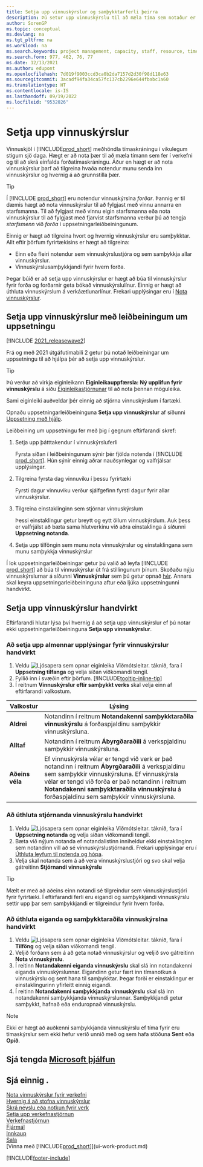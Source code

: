 ```yaml
---
title: Setja upp vinnuskýrslur og samþykktarferli þeirra
description: Þú setur upp vinnuskýrslu til að mæla tíma sem notaður er í verk og og verkefni, sem auðveldar þér verkefnastjórnun, mönnun og afkastaveitu
author: SorenGP
ms.topic: conceptual
ms.devlang: na
ms.tgt_pltfrm: na
ms.workload: na
ms.search.keywords: project management, capacity, staff, resource, time sheet
ms.search.form: 977, 462, 76, 77
ms.date: 12/13/2021
ms.author: edupont
ms.openlocfilehash: 7d019f9003ccd3ca0b2da7157d2d30f98d118e63
ms.sourcegitcommit: 3acadf94fa34ca57fc137cb2296e644fbabc1a60
ms.translationtype: HT
ms.contentlocale: is-IS
ms.lasthandoff: 09/19/2022
ms.locfileid: "9532026"
---
```

# <a name="set-up-time-sheets"></a>Setja upp vinnuskýrslur

Vinnuskjöl í [!INCLUDE[prod_short](includes/prod_short.md)] meðhöndla tímaskráningu í vikulegum stigum sjö daga. Hægt er að nota þær til að mæla tímann sem fer í verkefni og til að skrá einfalda forðatímaskráningu. Áður en hægt er að nota vinnuskýrslur þarf að tilgreina hvaða notendur munu senda inn vinnuskýrslur og hvernig á að grunnstilla þær.  

> [!TIP]
> Í [!INCLUDE [prod_short](includes/prod_short.md)] eru notendur vinnuskýrslna *forðar*. Þannig er til dæmis hægt að nota vinnuskýrslur til að fylgjast með vinnu annarra en starfsmanna. Til að fylgjast með vinnu eigin starfsmanna eða nota vinnuskýrslur til að fylgjast með fjarvist starfsmanna verður þú að tengja *starfsmenn* við *forða* í uppsetningarleiðbeiningunum.  

Einnig er hægt að tilgreina hvort og hvernig vinnuskýrslur eru samþykktar. Allt eftir þörfum fyrirtækisins er hægt að tilgreina:

* Einn eða fleiri notendur sem vinnuskýrslustjóra og sem samþykkja allar vinnuskýrslur.
* Vinnuskýrslusamþykkjandi fyrir hvern forða.

Þegar búið er að setja upp vinnuskýrslur er hægt að búa til vinnuskýrslur fyrir forða og forðarnir geta bókað vinnuskýrslulínur. Einnig er hægt að úthluta vinnuskýrslum á verkáætlunarlínur. Frekari upplýsingar eru í [Nota vinnuskýrslur](projects-how-use-time-sheets.md).  

## <a name="set-up-time-sheets-with-the-assisted-setup-guide"></a>Setja upp vinnuskýrslur með leiðbeiningum um uppsetningu

[!INCLUDE [2021_releasewave2](includes/2021_releasewave2.md)]

Frá og með 2021 útgáfutímabili 2 getur þú notað leiðbeiningar um uppsetningu til að hjálpa þér að setja upp vinnuskýrslur.  

> [!TIP]
> Þú verður að virkja eiginleikann **Eiginleikauppfærsla: Ný upplifun fyrir vinnuskýrslu** á síðu [Eiginleikastjórnunar](https://businesscentral.dynamics.com/?page=2610) til að nota þennan möguleika.
>
> Sami eiginleiki auðveldar þér einnig að stjórna vinnuskýrslum í fartæki.

Opnaðu uppsetningarleiðbeininguna **Setja upp vinnuskýrslur** af síðunni [Uppsetning með hjálp](https://businesscentral.dynamics.com/?page=1801).

Leiðbeining um uppsetningu fer með þig í gegnum eftirfarandi skref:

1. Setja upp þátttakendur í vinnuskýrsluferli

    Fyrsta síðan í leiðbeiningunum sýnir þér fjölda notenda í [!INCLUDE [prod_short](includes/prod_short.md)]. Hún sýnir einnig aðrar nauðsynlegar og valfrjálsar upplýsingar.  
2. Tilgreina fyrsta dag vinnuviku í þessu fyrirtæki

    Fyrsti dagur vinnuviku verður sjálfgefinn fyrsti dagur fyrir allar vinnuskýrslur.
3. Tilgreina einstaklinginn sem stjórnar vinnuskýrslum

    Þessi einstaklingur getur breytt og eytt öllum vinnuskýrslum. Auk þess er valfrjálst að bæta sama hlutverkinu við aðra einstaklinga á síðunni **Uppsetning notanda**.
4. Setja upp tilföngin sem munu nota vinnuskýrslur og einstaklingana sem munu samþykkja vinnuskýrslur

Í lok uppsetningarleiðbeiningar getur þú valið að leyfa [!INCLUDE [prod_short](includes/prod_short.md)] að búa til vinnuskýrslur út frá stillingunum þínum. Skoðaðu nýju vinnuskýrslurnar á síðunni **Vinnuskýrslur** sem þú getur opnað [hér](https://businesscentral.dynamics.com/?page=951). Annars skal keyra uppsetningarleiðbeininguna aftur eða ljúka uppsetningunni handvirkt.  

## <a name="set-up-time-sheets-manually"></a>Setja upp vinnuskýrslur handvirkt

Eftirfarandi hlutar lýsa því hvernig á að setja upp vinnuskýrslur ef þú notar ekki uppsetningarleiðbeininguna **Setja upp vinnuskýrslur**.  

### <a name="to-set-up-general-information-for-time-sheets-manually"></a>Að setja upp almennar upplýsingar fyrir vinnuskýrslur handvirkt

1. Veldu ![Ljósapera sem opnar eiginleika Viðmótsleitar.](media/ui-search/search_small.png "Segðu mér hvað þú vilt gera") táknið, fara í **Uppsetning tilfanga** og velja síðan viðkomandi tengil.  
2. Fyllið inn í svæðin eftir þörfum. [!INCLUDE[tooltip-inline-tip](includes/tooltip-inline-tip_md.md)]
3. Í reitnum **Vinnuskýrslur eftir samþykkt verks** skal velja einn af eftirfarandi valkostum.

| Valkostur | Lýsing |
| --- | --- |
| **Aldrei** |Notandinn í reitnum **Notandakenni samþykktaraðila vinnuskýrslu** á forðaspjaldinu samþykkir vinnuskýrsluna. |
| **Alltaf** |Notandinn í reitnum **Ábyrgðaraðili** á verkspjaldinu samþykkir vinnuskýrsluna. |
| **Aðeins véla** |Ef vinnuskýrsla vélar er tengd við verk er það notandinn í reitnum **Ábyrgðaraðili** á verkspjaldinu sem samþykkir vinnuskýrsluna. Ef vinnuskýrsla vélar er tengd við forða er það notandinn í reitnum **Notandakenni samþykktaraðila vinnuskýrslu** á forðaspjaldinu sem samþykkir vinnuskýrsluna. |

### <a name="to-assign-a-time-sheet-administrator-manually"></a>Að úthluta stjórnanda vinnuskýrslu handvirkt

1. Veldu ![Ljósapera sem opnar eiginleika Viðmótsleitar.](media/ui-search/search_small.png "Segðu mér hvað þú vilt gera") táknið, fara í **Uppsetning notanda** og velja síðan viðkomandi tengil.  
2. Bæta við nýjum notanda ef notandalistinn inniheldur ekki einstaklinginn sem notandinn vill að sé vinnuskýrslustjórnandi. Frekari upplýsingar eru í [Úthluta leyfum til notenda og hópa](ui-define-granular-permissions.md).
3. Velja skal notanda sem á að vera vinnuskýrslustjóri og svo skal velja gátreitinn **Stjórnandi vinnuskýrslu**  

> [!TIP]  
> Mælt er með að aðeins einn notandi sé tilgreindur sem vinnuskýrslustjóri fyrir fyrirtæki. Í eftirfarandi ferli eru eigandi og samþykkjandi vinnuskýrslu settir upp þar sem samþykkjandi er tilgreindur fyrir hvern forða.  

### <a name="to-assign-a-time-sheets-owner-and-approver-manually"></a>Að úthluta eiganda og samþykktaraðila vinnuskýrslna handvirkt

1. Veldu ![Ljósapera sem opnar eiginleika Viðmótsleitar.](media/ui-search/search_small.png "Segðu mér hvað þú vilt gera") táknið, fara í **Tilföng** og velja síðan viðkomandi tengil.
2. Veljið forðann sem á að geta notað vinnuskýrslur og veljið svo gátreitinn **Nota vinnuskýrslu**.  
3. Í reitinn **Notandakenni eiganda vinnuskýrslu** skal slá inn notandakenni eiganda vinnuskýrslunnar. Eigandinn getur fært inn tímanotkun á vinnuskýrslu og sent hana til samþykktar. Þegar forði er einstaklingur er einstaklingurinn yfirleitt einnig eigandi.  
4. Í reitinn **Notandakenni samþykkjanda vinnuskýrslu** skal slá inn notandakenni samþykkjanda vinnuskýrslunnar. Samþykkjandi getur samþykkt, hafnað eða enduropnað vinnuskýrslu.  

> [!NOTE]  
> Ekki er hægt að auðkenni samþykkjanda vinnuskýrslu ef tíma fyrir eru tímaskýrslur sem ekki hefur verið unnið með og sem hafa stöðuna **Sent** eða **Opið**.

## <a name="see-related-microsoft-training"></a>Sjá tengda [Microsoft þjálfun](/training/paths/set-up-jobs-resources/)

## <a name="see-also"></a>Sjá einnig .

[Nota vinnuskýrslur fyrir verkefni](projects-how-use-time-sheets.md)  
[Hvernig á að stofna vinnuskýrslur](projects-how-use-time-sheets.md#to-create-time-sheets)  
[Skrá neyslu eða notkun fyrir verk](projects-how-record-job-usage.md)  
[Setja upp verkefnastjórnun](projects-setup-projects.md)  
[Verkefnastjórnun](projects-manage-projects.md)  
[Fjármál](finance.md)  
[Innkaup](purchasing-manage-purchasing.md)  
[Sala](sales-manage-sales.md)  
[Vinna með [!INCLUDE[prod_short](includes/prod_short.md)]](ui-work-product.md)  


[!INCLUDE[footer-include](includes/footer-banner.md)]
